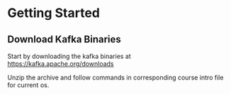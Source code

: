 # Getting Started

## Download Kafka Binaries

Start by downloading the kafka binaries at https://kafka.apache.org/downloads

Unzip the archive and follow commands in corresponding course intro file for current os.




